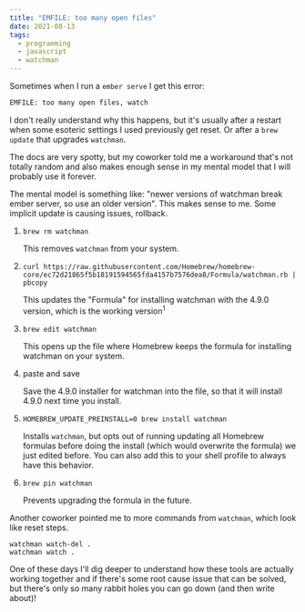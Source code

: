 ```yaml
---
title: "EMFILE: too many open files"
date: 2021-08-13
tags:
  - programming
  - javascript
  - watchman
---
```


Sometimes when I run a `ember serve` I get this error:

```bash
EMFILE: too many open files, watch
```

I don't really understand why this happens, but it's usually after a restart
when some esoteric settings I used previously get reset. Or after a `brew update`
that upgrades `watchman`.

The docs are very spotty, but my coworker told me a workaround that's not totally
random and also makes enough sense in my mental model that I will probably use it
forever.

The mental model is something like: "newer versions of watchman break ember server,
so use an older version". This makes sense to me. Some implicit update is causing
issues, rollback.

1. `brew rm watchman`

   This removes `watchman` from your system.

1. `curl https://raw.githubusercontent.com/Homebrew/homebrew-core/ec72d21865f5b18191594565fda4157b7576dea8/Formula/watchman.rb | pbcopy`

   This updates the "Formula" for installing watchman with the 4.9.0 version, which
   is the working version<sup>1</sup>

1. `brew edit watchman`

   This opens up the file where Homebrew keeps the formula for installing watchman
   on your system.

1. paste and save

   Save the 4.9.0 installer for watchman into the file, so that it will
   install 4.9.0 next time you install.

1. `HOMEBREW_UPDATE_PREINSTALL=0 brew install watchman`

   Installs `watchman`, but opts out of running updating all Homebrew
   formulas before doing the install (which would overwrite the formula)
   we just edited before. You can also add this to your shell profile
   to always have this behavior.

1. `brew pin watchman`

   Prevents upgrading the formula in the future.

Another coworker pointed me to more commands from `watchman`, which look like reset
steps.

```
watchman watch-del .
watchman watch .
```

One of these days I'll dig deeper to understand how these tools are actually working
together and if there's some root cause issue that can be solved, but there's only
so many rabbit holes you can go down (and then write about)!
